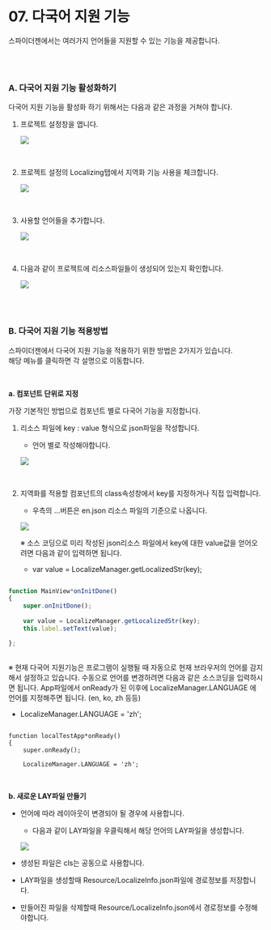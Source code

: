 # 07. 다국어 지원 기능
스파이더젠에서는 여러가지 언어들을 지원할 수 있는 기능을 제공합니다.

<br/>
<br/>

### A. 다국어 지원 기능 활성화하기
다국어 지원 기능을 활성화 하기 위해서는 다음과 같은 과정을 거쳐야 합니다.

1. 프로젝트 설정창을 엽니다.  

	![](./image/local-ex001.png)  

<br/>

2. 프로젝트 설정의 Localizing탭에서 지역화 기능 사용을 체크합니다.  

	![](./image/local-ex002.png)  

<br/>


3. 사용할 언어들을 추가합니다.

	![](./image/local-ex003.png)  

<br/>

4. 다음과 같이 프로젝트에 리소스파일들이 생성되어 있는지 확인합니다.  

	![](./image/local-ex004.png)  

<br/>	
<br/>	


### B. 다국어 지원 기능 적용방법  

스파이더젠에서 다국어 지원 기능을 적용하기 위한 방법은 2가지가 있습니다.  
해당 메뉴를 클릭하면 각 설명으로 이동합니다.

<br/>

**a. 컴포넌트 단위로 지정** 

가장 기본적인 방법으로 컴포넌트 별로 다국어 기능을 지정합니다.

1. 리소스 파일에 key : value 형식으로 json파일을 작성합니다.   
   - 언어 별로 작성해야합니다.

	![](./image/local-ex005.png) 
	
<br/>


2. 지역화를 적용할 컴포넌트의 class속성창에서 key를 지정하거나 직접 입력합니다.  
   - 우측의 ...버튼은 en.json 리소스 파일의 기준으로 나옵니다.

	![](./image/local-ex006.png)  
	

	※ 소스 코딩으로 미리 작성된 json리소스 파일에서 key에 대한 value값을 얻어오려면 다음과 같이 입력하면 됩니다.
   
   - var value = LocalizeManager.getLocalizedStr(key);
   

```js

function MainView*onInitDone()
{
	super.onInitDone();	
	
	var value = LocalizeManager.getLocalizedStr(key);
	this.label.setText(value);

};
 
``` 

※ 현재 다국어 지원기능은 프로그램이 실행될 때 자동으로 현재 브라우저의 언어를 감지해서 설정하고 있습니다. 수동으로 언어를 변경하려면 다음과 같은 소스코딩을 입력하시면 됩니다. App파일에서 onReady가 된 이후에 LocalizeManager.LANGUAGE 에 언어를 지정해주면 됩니다. (en, ko, zh 등등)

- LocalizeManager.LANGUAGE = 'zh';

```

function localTestApp*onReady()
{
	super.onReady();
	
	LocalizeManager.LANGUAGE = 'zh';

```

<br/>


**b. 새로운 LAY파일 만들기**

 - 언어에 따라 레이아웃이 변경되야 될 경우에 사용합니다.
    - 다음과 같이 LAY파일을 우클릭해서 해당 언어의 LAY파일을 생성합니다.  
  
	![](./image/local-ex007.png)  
	
- 생성된 파일은 cls는 공동으로 사용합니다.
- LAY파일을 생성할때 Resource/LocalizeInfo.json파일에 경로정보를 저장합니다.
- 만들어진 파일을 삭제할때 Resource/LocalizeInfo.json에서 경로정보를 수정해야합니다.



